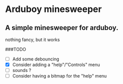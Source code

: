 # Arduboy minesweeper

## A simple minesweeper for arduboy.

nothing fancy, but it works

###TODO
- [ ] Add some debouncing
- [X] Consider adding a "help"/"Controls" menu
- [ ] sounds ?
- [ ] Consider having a bitmap for the  "help" menu